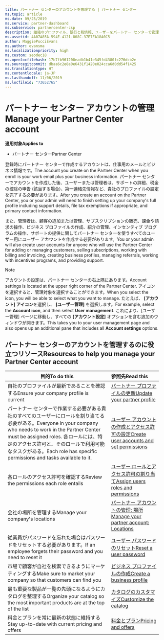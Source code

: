 ```yaml
---
title: パートナー センターのアカウントを管理する | パートナー センター
ms.topic: article
ms.date: 09/25/2019
ms.service: partner-dashboard
ms.subservice: partnercenter-csp
description: 組織のプロファイル、銀行と税情報、ユーザーをパートナー センターで管理します。
ms.assetid: 4A07A85A-594E-4121-808C-37E7FA18A0C5
author: MaggiePucciEvans
ms.author: evansma
ms.localizationpriority: high
ms.custom: seodec18
ms.openlocfilehash: 17b7fb961208eadb1b41e345fd4380fc276dcb2e
ms.sourcegitcommit: dbaa6c2e8a0e6431f1420e024cca6d0dd54f1425
ms.translationtype: HT
ms.contentlocale: ja-JP
ms.lasthandoff: 11/06/2019
ms.locfileid: "73652765"
---
```

# <a name="manage-your-partner-center-account"></a><span data-ttu-id="cd7af-103">パートナー センター アカウントの管理</span><span class="sxs-lookup"><span data-stu-id="cd7af-103">Manage your Partner Center account</span></span>

<span data-ttu-id="cd7af-104">**適用対象**</span><span class="sxs-lookup"><span data-stu-id="cd7af-104">**Applies to**</span></span>

-  <span data-ttu-id="cd7af-105">パートナー センター</span><span class="sxs-lookup"><span data-stu-id="cd7af-105">Partner Center</span></span>

<span data-ttu-id="cd7af-106">登録時にパートナー センターで作成するアカウントは、仕事用のメールとビジネス情報です。</span><span class="sxs-lookup"><span data-stu-id="cd7af-106">The account you create on the Partner Center when you enroll is your work email plus your business information.</span></span> <span data-ttu-id="cd7af-107">パートナー センターでアカウントを作成した後、ユーザーまたは管理者は、サポートの詳細、税金の控除の申告 (該当する場合)、第一連絡先情報など、貴社のプロファイルの設定を完了する必要があります。</span><span class="sxs-lookup"><span data-stu-id="cd7af-107">After you create an account on the Partner Center, you or your admin will need to finish setting up your company's full profile including support details, file tax exemptions if appropriate, and primary contact information.</span></span> 

<span data-ttu-id="cd7af-108">また、管理者は、顧客の追加または管理、サブスクリプションの販売、課金や請求の操作、ビジネス プロファイルの作成、紹介の管理、インセンティブ プログラムの操作、サポートの提供に関してパートナー センターを使うすべてのユーザー用にユーザー アカウントを作成する必要があります。</span><span class="sxs-lookup"><span data-stu-id="cd7af-108">You or your admin will also create user accounts for anyone who will use the Partner Center for adding or managing customers, selling subscriptions, working with billing and invoicing, creating business profiles, managing referrals, working with incentives programs, and providing support.</span></span>

>[!NOTE]
><span data-ttu-id="cd7af-109">アカウントの設定は、パートナー センターの右上隅にあります。</span><span class="sxs-lookup"><span data-stu-id="cd7af-109">Account settings is located at the upper right corner of the Partner Center.</span></span> <span data-ttu-id="cd7af-110">アイコンを選択すると、管理対象を選択することができます。</span><span class="sxs-lookup"><span data-stu-id="cd7af-110">When you select the icon, you will be able to select what you want to manage.</span></span> <span data-ttu-id="cd7af-111">たとえば、 **[アカウント] アイコン**を選択し、 **[ユーザー管理]** を選択します。</span><span class="sxs-lookup"><span data-stu-id="cd7af-111">For example, select the **Account icon**, and then select **User management**.</span></span> <span data-ttu-id="cd7af-112">これにより、[ユーザー管理] ページに移動し、すべての **[アカウント設定]** オプションを含む追加のウィンドウが開きます。</span><span class="sxs-lookup"><span data-stu-id="cd7af-112">This takes you to your user management page and also opens up an additional pane that includes all **Account settings** options.</span></span>


## <a name="resources-to-help-you-manage-your-partner-center-account"></a><span data-ttu-id="cd7af-113">パートナー センターのアカウントを管理するのに役立つリソース</span><span class="sxs-lookup"><span data-stu-id="cd7af-113">Resources to help you manage your Partner Center account</span></span>

|<span data-ttu-id="cd7af-114">**目的**</span><span class="sxs-lookup"><span data-stu-id="cd7af-114">**To do this**</span></span>   |<span data-ttu-id="cd7af-115">**参照先**</span><span class="sxs-lookup"><span data-stu-id="cd7af-115">**Read this**</span></span>   |
|-----------------------|:-----------------------|
|<span data-ttu-id="cd7af-116">自社のプロファイルが最新であることを確認する</span><span class="sxs-lookup"><span data-stu-id="cd7af-116">Ensure your company profile is current</span></span>   |[<span data-ttu-id="cd7af-117">パートナー プロファイルの更新</span><span class="sxs-lookup"><span data-stu-id="cd7af-117">Update your partner profile</span></span>](update-your-partner-profile.md)|
|<span data-ttu-id="cd7af-118">パートナー センターで作業する必要がある貴社のすべてのユーザーにロールを割り当てる必要がある。</span><span class="sxs-lookup"><span data-stu-id="cd7af-118">Everyone in your company who needs to work in the Partner Center must be assigned roles.</span></span> <span data-ttu-id="cd7af-119">各ロールには、特定のアクセス許可と、そのロールで利用可能なタスクがある。</span><span class="sxs-lookup"><span data-stu-id="cd7af-119">Each role has specific permissions and tasks available to it.</span></span>|[<span data-ttu-id="cd7af-120">ユーザー アカウントの作成とアクセス許可の設定</span><span class="sxs-lookup"><span data-stu-id="cd7af-120">Create user accounts and set permissions</span></span>](create-user-accounts-and-set-permissions.md)|
|<span data-ttu-id="cd7af-121">各ロールのアクセス許可を確認する</span><span class="sxs-lookup"><span data-stu-id="cd7af-121">Review the permissions each role entails</span></span>|[<span data-ttu-id="cd7af-122">ユーザー ロールとアクセス許可の割り当て</span><span class="sxs-lookup"><span data-stu-id="cd7af-122">Assign users roles and permissions</span></span>](permissions-overview.md)
|<span data-ttu-id="cd7af-123">会社の場所を管理する</span><span class="sxs-lookup"><span data-stu-id="cd7af-123">Manage your company's locations</span></span>|[<span data-ttu-id="cd7af-124">パートナー アカウントの管理: 場所</span><span class="sxs-lookup"><span data-stu-id="cd7af-124">Manage your partner account: Locations</span></span>](manage-locations.md)
|<span data-ttu-id="cd7af-125">従業員がパスワードを忘れた場合はパスワードをリセットする必要があります。</span><span class="sxs-lookup"><span data-stu-id="cd7af-125">If an employee forgets their password and you need to reset it</span></span>  |[<span data-ttu-id="cd7af-126">ユーザー パスワードのリセット</span><span class="sxs-lookup"><span data-stu-id="cd7af-126">Reset a user password</span></span>](reset-a-user-password.md)|
|<span data-ttu-id="cd7af-127">市場で顧客が自社を検索できるようにマーケティングする</span><span class="sxs-lookup"><span data-stu-id="cd7af-127">Make sure to market your company so that customers can find you</span></span>   |[<span data-ttu-id="cd7af-128">ビジネス プロファイルの作成</span><span class="sxs-lookup"><span data-stu-id="cd7af-128">Create a business profile</span></span>](create-a-marketing-profile.md)|
|<span data-ttu-id="cd7af-129">最も重要な製品が一覧の先頭になるようにカタログを整理する</span><span class="sxs-lookup"><span data-stu-id="cd7af-129">Organize your catalog so the most important products are at the top of the list</span></span>   |[<span data-ttu-id="cd7af-130">カタログのカスタマイズ</span><span class="sxs-lookup"><span data-stu-id="cd7af-130">Customize the catalog</span></span>](customize-the-catalog.md)|
|<span data-ttu-id="cd7af-131">料金とプランを常に最新の状態に維持する</span><span class="sxs-lookup"><span data-stu-id="cd7af-131">Stay up-to-date with current pricing and offers</span></span>   |[<span data-ttu-id="cd7af-132">料金とプラン</span><span class="sxs-lookup"><span data-stu-id="cd7af-132">Pricing and offers</span></span>](pricing-and-offers.md)|













 

 



